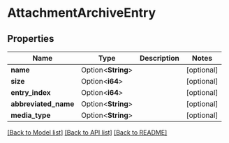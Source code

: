 # AttachmentArchiveEntry

## Properties

Name | Type | Description | Notes
------------ | ------------- | ------------- | -------------
**name** | Option<**String**> |  | [optional]
**size** | Option<**i64**> |  | [optional]
**entry_index** | Option<**i64**> |  | [optional]
**abbreviated_name** | Option<**String**> |  | [optional]
**media_type** | Option<**String**> |  | [optional]

[[Back to Model list]](../README.md#documentation-for-models) [[Back to API list]](../README.md#documentation-for-api-endpoints) [[Back to README]](../README.md)


